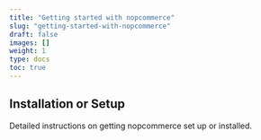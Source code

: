 ```yaml
---
title: "Getting started with nopcommerce"
slug: "getting-started-with-nopcommerce"
draft: false
images: []
weight: 1
type: docs
toc: true
---
```


## Installation or Setup
Detailed instructions on getting nopcommerce set up or installed.

